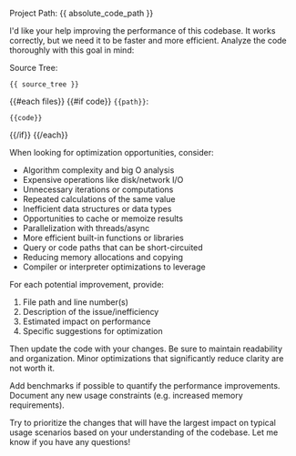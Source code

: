 Project Path: {{ absolute_code_path }}

I'd like your help improving the performance of this codebase. It works correctly, but we need it to be faster and more efficient. Analyze the code thoroughly with this goal in mind:

Source Tree:
```
{{ source_tree }}
``` 

{{#each files}}
{{#if code}}
`{{path}}`:
```
{{code}}
```

{{/if}}
{{/each}}

When looking for optimization opportunities, consider:
- Algorithm complexity and big O analysis 
- Expensive operations like disk/network I/O
- Unnecessary iterations or computations
- Repeated calculations of the same value 
- Inefficient data structures or data types
- Opportunities to cache or memoize results
- Parallelization with threads/async 
- More efficient built-in functions or libraries
- Query or code paths that can be short-circuited
- Reducing memory allocations and copying
- Compiler or interpreter optimizations to leverage

For each potential improvement, provide:
1. File path and line number(s) 
2. Description of the issue/inefficiency
3. Estimated impact on performance 
4. Specific suggestions for optimization

Then update the code with your changes. Be sure to maintain readability and organization. Minor optimizations that significantly reduce clarity are not worth it.

Add benchmarks if possible to quantify the performance improvements. Document any new usage constraints (e.g. increased memory requirements).

Try to prioritize the changes that will have the largest impact on typical usage scenarios based on your understanding of the codebase. Let me know if you have any questions!